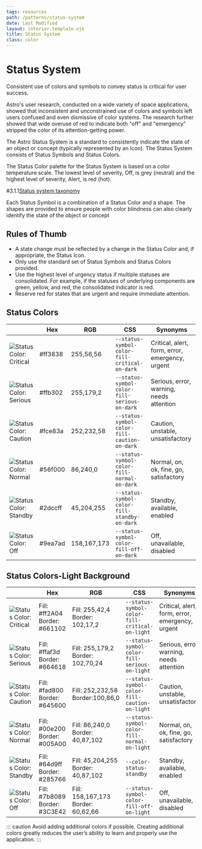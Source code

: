 ```yaml
---
tags: resources
path: /patterns/status-system
date: Last Modified
layout: interior.template.njk
title: Status System
class: color
---
```


# Status System

Consistent use of colors and symbols to convey status is critical for user success.

Astro's user research, conducted on a wide variety of space applications, showed that inconsistent and unconstrained use of colors and symbols left users confused and even dismissive of color systems. The research further showed that wide overuse of red to indicate both "off" and "emergency" stripped the color of its attention-getting power.

The Astro Status System is a standard to consistently indicate the state of an object or concept (typically represented by an Icon). The Status System consists of Status Symbols and Status Colors.

The Status Color palette for the Status System is based on a color temperature scale. The lowest level of severity, Off, is grey (neutral) and the highest level of severity, Alert, is red (hot).

#3.1.1[Status system taxonomy](/img/patterns/status-system-fundamentals.png)

Each Status Symbol is a combination of a Status Color and a shape. The shapes are provided to ensure people with color blindness can also clearly identify the state of the object or concept

## Rules of Thumb

- A state change must be reflected by a change in the Status Color and, if appropriate, the Status Icon.
- Only use the standard set of Status Symbols and Status Colors provided.
- Use the highest level of urgency status if multiple statuses are consolidated. For example, if the statuses of underlying components are green, yellow, and red, the consolidated indicator is red.
- Reserve red for states that are urgent and require immediate attention.

## Status Colors

|                                                              | Hex     | RGB         | CSS                                           | Synonyms                                        |
| ------------------------------------------------------------ | ------- | ----------- | --------------------------------------------- | ----------------------------------------------- |
| ![Status Color: Critical ](/img/swatches/critical__dark.svg) | #ff3838 | 255,56,56   | `--status-symbol-color-fill-critical-on-dark` | Critical, alert, form, error, emergency, urgent |
| ![Status Color: Serious ](/img/swatches/serious__dark.svg)   | #ffb302 | 255,179,2   | `--status-symbol-color-fill-serious-on-dark`  | Serious, error, warning, needs attention        |
| ![Status Color: Caution ](/img/swatches/caution__dark.svg)   | #fce83a | 252,232,58  | `--status-symbol-color-fill-caution-on-dark`  | Caution, unstable, unsatisfactory               |
| ![Status Color: Normal ](/img/swatches/normal__dark.svg)     | #56f000 | 86,240,0    | `--status-symbol-color-fill-normal-on-dark`   | Normal, on, ok, fine, go, satisfactory          |
| ![Status Color: Standby ](/img/swatches/standby__dark.svg)   | #2dccff | 45,204,255  | `--status-symbol-color-fill-standby-on-dark`  | Standby, available, enabled                     |
| ![Status Color: Off ](/img/swatches/off__dark.svg)           | #9ea7ad | 158,167,173 | `--status-symbol-color-fill-off-on-dark`      | Off, unavailable, disabled                      |

## Status Colors-Light Background

|                                                              | Hex                                | RGB                                     | CSS                                            | Synonyms                                        |
| ------------------------------------------------------------ | ---------------------------------- | --------------------------------------- | ---------------------------------------------- | ----------------------------------------------- |
| ![Status Color: Critical ](/img/swatches/critical__dark.svg) | Fill: #ff2A04 <br> Border: #661102 | Fill: 255,42,4 <br> Border: 102,17,2    | `--status-symbol-color-fill-critical-on-light` | Critical, alert, form, error, emergency, urgent |
| ![Status Color: Serious ](/img/swatches/serious__dark.svg)   | Fill: #ffaf3d <br> Border: #664618 | Fill: 255,179,2 <br> Border: 102,70,24  | `--status-symbol-color-fill-serious-on-light`  | Serious, error, warning, needs attention        |
| ![Status Color: Caution ](/img/swatches/caution__dark.svg)   | Fill: #fad800 <br> Border: #645600 | Fill: 252,232,58 <br> Border:100,86,0   | `--status-symbol-color-fill-caution-on-light`  | Caution, unstable, unsatisfactory               |
| ![Status Color: Normal ](/img/swatches/normal__dark.svg)     | Fill: #00e200 <br> Border: #005A00 | Fill: 86,240,0 <br> Border: 40,87,102   | `--status-symbol-color-fill-normal-on-light`   | Normal, on, ok, fine, go, satisfactory          |
| ![Status Color: Standby ](/img/swatches/standby__dark.svg)   | Fill: #64d9ff <br> Border: #285766 | Fill: 45,204,255 <br> Border: 40,87,102 | `--color-status-standby`                       | Standby, available, enabled                     |
| ![Status Color: Off ](/img/swatches/off__dark.svg)           | Fill: #7b8089 <br> Border: #3C3E42 | Fill: 158,167,173 <br> Border: 60,62,66 | `--status-symbol-color-fill-off-on-light`      | Off, unavailable, disabled                      |

::: caution
Avoid adding additional colors if possible. Creating additional colors greatly reduces the user’s ability to learn and properly use the application.
:::

